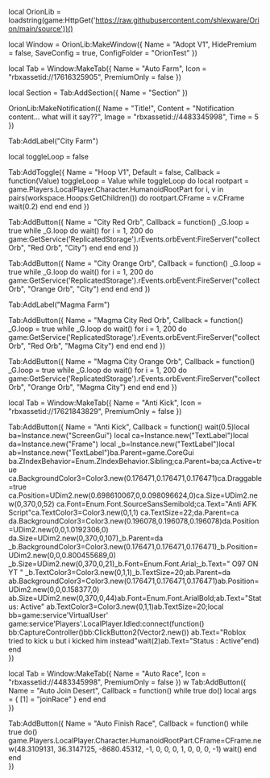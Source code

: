 local OrionLib = loadstring(game:HttpGet('https://raw.githubusercontent.com/shlexware/Orion/main/source'))()

local Window = OrionLib:MakeWindow({
    Name = "Adopt V1",
    HidePremium = false,
    SaveConfig = true,
    ConfigFolder = "OrionTest"
})

local Tab = Window:MakeTab({
    Name = "Auto Farm",
    Icon = "rbxassetid://17616325905",
    PremiumOnly = false
})

local Section = Tab:AddSection({
    Name = "Section"
})

OrionLib:MakeNotification({
    Name = "Title!",
    Content = "Notification content... what will it say??",
    Image = "rbxassetid://4483345998",
    Time = 5
})

Tab:AddLabel("City Farm")

local toggleLoop = false

Tab:AddToggle({
    Name = "Hoop V1",
    Default = false,
    Callback = function(Value)
        toggleLoop = Value
        while toggleLoop do
            local rootpart = game.Players.LocalPlayer.Character.HumanoidRootPart
            for i, v in pairs(workspace.Hoops:GetChildren()) do 
                rootpart.CFrame = v.CFrame 
                wait(0.2) 
            end
        end
    end
})

Tab:AddButton({
    Name = "City Red Orb",
    Callback = function()
        _G.loop = true
        while _G.loop do
            wait()
            for i = 1, 200 do
                game:GetService('ReplicatedStorage').rEvents.orbEvent:FireServer("collectOrb", "Red Orb", "City")
            end
        end
    end
})

Tab:AddButton({
    Name = "City Orange Orb",
    Callback = function()
        _G.loop = true
        while _G.loop do
            wait()
            for i = 1, 200 do
                game:GetService('ReplicatedStorage').rEvents.orbEvent:FireServer("collectOrb", "Orange Orb", "City")
            end
        end
    end
})

Tab:AddLabel("Magma Farm")

Tab:AddButton({
    Name = "Magma City Red Orb",
    Callback = function()
        _G.loop = true
        while _G.loop do
            wait()
            for i = 1, 200 do
                game:GetService('ReplicatedStorage').rEvents.orbEvent:FireServer("collectOrb", "Red Orb", "Magma City")
            end
        end
    end
})

Tab:AddButton({
    Name = "Magma City Orange Orb",
    Callback = function()
        _G.loop = true
        while _G.loop do
            wait()
            for i = 1, 200 do
                game:GetService('ReplicatedStorage').rEvents.orbEvent:FireServer("collectOrb", "Orange Orb", "Magma City")
            end
        end
    end
})

local Tab = Window:MakeTab({
	Name = "Anti Kick",
	Icon = "rbxassetid://17621843829",
	PremiumOnly = false
})

Tab:AddButton({
	Name = "Anti Kick",
	Callback = function()
      		wait(0.5)local ba=Instance.new("ScreenGui")
local ca=Instance.new("TextLabel")local da=Instance.new("Frame")
local _b=Instance.new("TextLabel")local ab=Instance.new("TextLabel")ba.Parent=game.CoreGui
ba.ZIndexBehavior=Enum.ZIndexBehavior.Sibling;ca.Parent=ba;ca.Active=true
ca.BackgroundColor3=Color3.new(0.176471,0.176471,0.176471)ca.Draggable=true
ca.Position=UDim2.new(0.698610067,0,0.098096624,0)ca.Size=UDim2.new(0,370,0,52)
ca.Font=Enum.Font.SourceSansSemibold;ca.Text="Anti AFK Script"ca.TextColor3=Color3.new(0,1,1)
ca.TextSize=22;da.Parent=ca
da.BackgroundColor3=Color3.new(0.196078,0.196078,0.196078)da.Position=UDim2.new(0,0,1.0192306,0)
da.Size=UDim2.new(0,370,0,107)_b.Parent=da
_b.BackgroundColor3=Color3.new(0.176471,0.176471,0.176471)_b.Position=UDim2.new(0,0,0.800455689,0)
_b.Size=UDim2.new(0,370,0,21)_b.Font=Enum.Font.Arial;_b.Text=" O97 ON YT "
_b.TextColor3=Color3.new(0,1,1)_b.TextSize=20;ab.Parent=da
ab.BackgroundColor3=Color3.new(0.176471,0.176471,0.176471)ab.Position=UDim2.new(0,0,0.158377,0)
ab.Size=UDim2.new(0,370,0,44)ab.Font=Enum.Font.ArialBold;ab.Text="Status: Active"
ab.TextColor3=Color3.new(0,1,1)ab.TextSize=20;local bb=game:service'VirtualUser'
game:service'Players'.LocalPlayer.Idled:connect(function()
bb:CaptureController()bb:ClickButton2(Vector2.new())
ab.Text="Roblox tried to kick u but i kicked him instead"wait(2)ab.Text="Status : Active"end)
        end    
})

local Tab = Window:MakeTab({
	Name = "Auto Race",
	Icon = "rbxassetid://4483345998",
	PremiumOnly = false
})
w
Tab:AddButton({
	Name = "Auto Join Desert",
	Callback = function()
      		while true do()
local args = {
    [1] = "joinRace"
}
end
  	end    
})

Tab:AddButton({
	Name = "Auto Finish Race",
	Callback = function()
      		while true do()
game.Players.LocalPlayer.Character.HumanoidRootPart.CFrame=CFrame.new(48.3109131, 36.3147125, -8680.45312, -1, 0, 0, 0, 1, 0, 0, 0, -1)
wait()
end
  	end    
})
